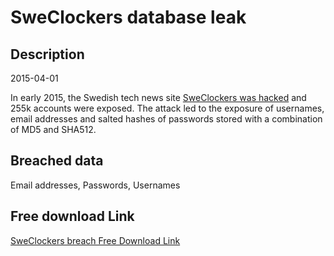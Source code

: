 # SweClockers database leak

## Description

2015-04-01

In early 2015, the Swedish tech news site <a href="http://www.sweclockers.com/nyhet/20800-sweclockers-drabbas-av-dataintrang" target="_blank" rel="noopener">SweClockers was hacked</a> and 255k accounts were exposed. The attack led to the exposure of usernames, email addresses and salted hashes of passwords stored with a combination of MD5 and SHA512.

## Breached data

Email addresses, Passwords, Usernames

## Free download Link

[SweClockers breach Free Download Link](https://link-to.net/1229997/693.7700527559401/dynamic/?r=aHR0cHM6Ly93d3cubWVkaWFmaXJlLmNvbS92aWV3L1pLT3JnOTJ5TjZ4WTFqYS9zd2VjbG9ja2Vycy5jb20vZmlsZQ==)